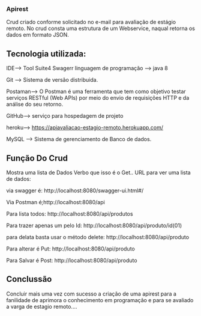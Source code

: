 ### Apirest
Crud criado conforme solicitado no e-mail para avaliação de estágio remoto. 
No crud consta uma estrutura de um Webservice, naqual retorna os dados em formato JSON.

## Tecnologia utilizada:
IDE--> Tool Suite4
Swagerr
linguagem de programação --> java 8

Git --> Sistema de versão distribuida.

Postaman--> O Postman é uma ferramenta que tem como objetivo testar serviços RESTful (Web APIs) por meio do envio de requisições HTTP e da análise do seu retorno.

GitHub--> serviço para hospedagem de projeto

heroku--> https://apiavaliacao-estagio-remoto.herokuapp.com/

MySQL --> Sistema de gerenciamento de Banco de dados.

## Função Do Crud
Mostra uma lista de Dados
Verbo que isso é o Get..
URL para ver uma lista de dados: 

via swagger é:    http://localhost:8080/swagger-ui.html#/ 

Via Postman é;http://localhost:8080/api

Para lista todos: http://localhost:8080/api/produtos

Para trazer apenas um pelo Id: http://localhost:8080/api/produto/id(01)

para delata basta usar o método delete: http://localhost:8080/api/produto

Para alterar é Put: http://localhost:8080/api/produto

Para Salvar é Post: http://localhost:8080/api/produto

## Conclussão
Concluir mais uma vez com sucesso a criação de uma apirest para a fanilidade de aprimora o conhecimento em programação e para se avaliado a varga de estagio remoto....

